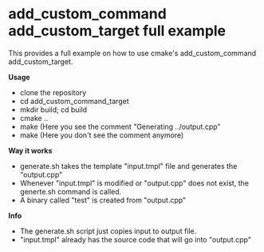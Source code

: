 add_custom_command add_custom_target full example
=================================================

This provides a full example on how to use cmake's add_custom_command add_custom_target.

**Usage**
- clone the repository
- cd add_custom_command_target
- mkdir build; cd build
- cmake ..
- make (Here you see the comment "Generating ../output.cpp"
- make (Here you don't see the comment anymore)

**Way it works**
- generate.sh takes the template "input.tmpl" file and generates the "output.cpp"
- Whenever "input.tmpl" is modified or "output.cpp" does not exist, the generte.sh command is called.
- A binary called "test" is created from "output.cpp"

**Info**
- The generate.sh script just copies input to output file.
- "input.tmpl" already has the source code that will go into "output.cpp"
